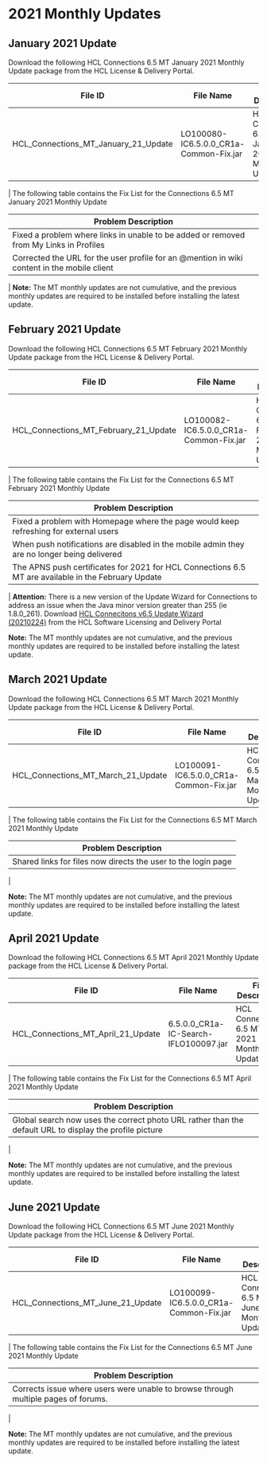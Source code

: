 <?xml version="1.0" encoding="UTF-8"?>
<!DOCTYPE task PUBLIC "-//OASIS//DTD DITA Task//EN" "task.dtd">
# 2021 Monthly Updates
## January 2021 Update

Download the following HCL Connections 6.5 MT January 2021 Monthly Update package from the HCL License &amp; Delivery Portal.

| **File ID** | **File Name** | **File Description** |
| --- | --- | --- |
| HCL_Connections_MT_January_21_Update | LO100080-IC6.5.0.0_CR1a-Common-Fix.jar | HCL Connections 6.5 MT January 2021 Monthly Update |
|
The following table contains the Fix List for the Connections 6.5 MT January 2021 Monthly Update

| **Problem Description** |
| --- |
| Fixed a problem where links in unable to be added or removed from My Links in Profiles |
| Corrected the URL for the user profile for an @mention in wiki content in the mobile client |
|
**Note:** The MT monthly updates are not cumulative, and the previous monthly updates are required to be installed before installing the latest update.

## February 2021 Update

Download the following HCL Connections 6.5 MT February 2021 Monthly Update package from the HCL License &amp; Delivery Portal.

| **File ID** | **File Name** | **File Description** |
| --- | --- | --- |
| HCL_Connections_MT_February_21_Update | LO100082-IC6.5.0.0_CR1a-Common-Fix.jar | HCL Connections 6.5 MT February 2021 Monthly Update |
|
The following table contains the Fix List for the Connections 6.5 MT February 2021 Monthly Update

| **Problem Description** |
| --- |
| Fixed a problem with Homepage where the page would keep refreshing for external users |
| When push notifications are disabled in the mobile admin they are no longer being delivered |
| The APNS push certificates for 2021 for HCL Connections 6.5 MT are available in the February Update |
|
**Attention:**  There is a new version of the Update Wizard for Connections to address an issue when the Java minor version greater than 255 (ie 1.8.0_261). Download [HCL Connecitons v6.5 Update Wizard (20210224)](https://hclsoftware.flexnetoperations.com/flexnet/operationsportal/logon.do?logoff=true) from the HCL Software Licensing and Delivery Portal 


**Note:** The MT monthly updates are not cumulative, and the previous monthly updates are required to be installed before installing the latest update.

## March 2021 Update

Download the following HCL Connections 6.5 MT March 2021 Monthly Update package from the HCL License &amp; Delivery Portal.

| **File ID** | **File Name** | **File Description** |
| --- | --- | --- |
| HCL_Connections_MT_March_21_Update | LO100091-IC6.5.0.0_CR1a-Common-Fix.jar | HCL Connections 6.5 MT March 2021 Monthly Update |
|
The following table contains the Fix List for the Connections 6.5 MT March 2021 Monthly Update

| **Problem Description** |
| --- |
| Shared links for files now directs the user to the login page |
|


**Note:** The MT monthly updates are not cumulative, and the previous monthly updates are required to be installed before installing the latest update.

## April 2021 Update

Download the following HCL Connections 6.5 MT April 2021 Monthly Update package from the HCL License &amp; Delivery Portal.

| **File ID** | **File Name** | **File Description** |
| --- | --- | --- |
| HCL_Connections_MT_April_21_Update | 6.5.0.0_CR1a-IC-Search-IFLO100097.jar | HCL Connections 6.5 MT April 2021 Monthly Update |
|
The following table contains the Fix List for the Connections 6.5 MT April 2021 Monthly Update

| **Problem Description** |
| --- |
| Global search now uses the correct photo URL rather than the default URL to display the profile picture |
|


**Note:** The MT monthly updates are not cumulative, and the previous monthly updates are required to be installed before installing the latest update.

## June 2021 Update

Download the following HCL Connections 6.5 MT June 2021 Monthly Update package from the HCL License &amp; Delivery Portal.

| **File ID** | **File Name** | **File Description** |
| --- | --- | --- |
| HCL_Connections_MT_June_21_Update | LO100099-IC6.5.0.0_CR1a-Common-Fix.jar | HCL Connections 6.5 MT June 2021 Monthly Update |
|
The following table contains the Fix List for the Connections 6.5 MT June 2021 Monthly Update

| **Problem Description** |
| --- |
| Corrects issue where users were unable to browse through multiple pages of forums. |
|


**Note:** The MT monthly updates are not cumulative, and the previous monthly updates are required to be installed before installing the latest update.
<?tm 1541016643182 1 HCL Connections ?>

